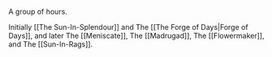 A group of hours. 

Initially [[The Sun-In-Splendour]] and The [[The Forge of Days|Forge of Days]], and later The [[Meniscate]], The [[Madrugad]], The [[Flowermaker]], and The [[Sun-In-Rags]].